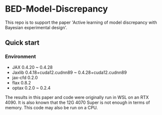 # BED-Model-Discrepancy

This repo is to support the paper 'Active learning of model discrepancy with Bayesian experimental design'.


## Quick start

### Environment

+ JAX       0.4.20 ~ 0.4.28
+ Jaxlib    0.4.18+cuda12.cudnn89 ~ 0.4.28+cuda12.cudnn89
+ jax-cfd   0.2.0
+ flax      0.8.2
+ optax     0.2.0 ~ 0.2.4

The results in this paper and code were originally run in WSL on an RTX 4090. It is also known that the 12G 4070 Super is not enough in terms of memory. This code may also be run on a CPU. 

###
